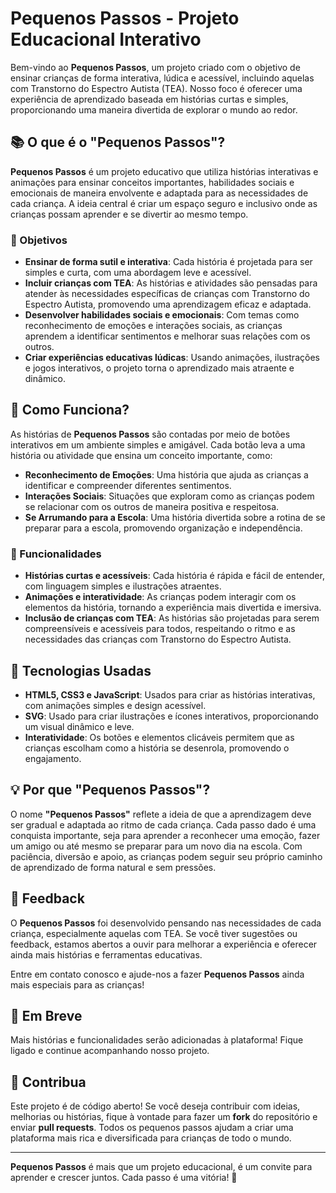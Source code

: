 # Pequenos Passos - Projeto Educacional Interativo

Bem-vindo ao **Pequenos Passos**, um projeto criado com o objetivo de ensinar crianças de forma interativa, lúdica e acessível, incluindo aquelas com Transtorno do Espectro Autista (TEA). Nosso foco é oferecer uma experiência de aprendizado baseada em histórias curtas e simples, proporcionando uma maneira divertida de explorar o mundo ao redor.

## 📚 O que é o "Pequenos Passos"?

**Pequenos Passos** é um projeto educativo que utiliza histórias interativas e animações para ensinar conceitos importantes, habilidades sociais e emocionais de maneira envolvente e adaptada para as necessidades de cada criança. A ideia central é criar um espaço seguro e inclusivo onde as crianças possam aprender e se divertir ao mesmo tempo.

### 🎯 Objetivos

- **Ensinar de forma sutil e interativa**: Cada história é projetada para ser simples e curta, com uma abordagem leve e acessível.
- **Incluir crianças com TEA**: As histórias e atividades são pensadas para atender às necessidades específicas de crianças com Transtorno do Espectro Autista, promovendo uma aprendizagem eficaz e adaptada.
- **Desenvolver habilidades sociais e emocionais**: Com temas como reconhecimento de emoções e interações sociais, as crianças aprendem a identificar sentimentos e melhorar suas relações com os outros.
- **Criar experiências educativas lúdicas**: Usando animações, ilustrações e jogos interativos, o projeto torna o aprendizado mais atraente e dinâmico.

## 🌟 Como Funciona?

As histórias de **Pequenos Passos** são contadas por meio de botões interativos em um ambiente simples e amigável. Cada botão leva a uma história ou atividade que ensina um conceito importante, como:

- **Reconhecimento de Emoções**: Uma história que ajuda as crianças a identificar e compreender diferentes sentimentos.
- **Interações Sociais**: Situações que exploram como as crianças podem se relacionar com os outros de maneira positiva e respeitosa.
- **Se Arrumando para a Escola**: Uma história divertida sobre a rotina de se preparar para a escola, promovendo organização e independência.

### 🚀 Funcionalidades

- **Histórias curtas e acessíveis**: Cada história é rápida e fácil de entender, com linguagem simples e ilustrações atraentes.
- **Animações e interatividade**: As crianças podem interagir com os elementos da história, tornando a experiência mais divertida e imersiva.
- **Inclusão de crianças com TEA**: As histórias são projetadas para serem compreensíveis e acessíveis para todos, respeitando o ritmo e as necessidades das crianças com Transtorno do Espectro Autista.

## 🎨 Tecnologias Usadas

- **HTML5, CSS3 e JavaScript**: Usados para criar as histórias interativas, com animações simples e design acessível.
- **SVG**: Usado para criar ilustrações e ícones interativos, proporcionando um visual dinâmico e leve.
- **Interatividade**: Os botões e elementos clicáveis permitem que as crianças escolham como a história se desenrola, promovendo o engajamento.

## 💡 Por que "Pequenos Passos"?

O nome **"Pequenos Passos"** reflete a ideia de que a aprendizagem deve ser gradual e adaptada ao ritmo de cada criança. Cada passo dado é uma conquista importante, seja para aprender a reconhecer uma emoção, fazer um amigo ou até mesmo se preparar para um novo dia na escola. Com paciência, diversão e apoio, as crianças podem seguir seu próprio caminho de aprendizado de forma natural e sem pressões.

## 💬 Feedback

O **Pequenos Passos** foi desenvolvido pensando nas necessidades de cada criança, especialmente aquelas com TEA. Se você tiver sugestões ou feedback, estamos abertos a ouvir para melhorar a experiência e oferecer ainda mais histórias e ferramentas educativas.

Entre em contato conosco e ajude-nos a fazer **Pequenos Passos** ainda mais especiais para as crianças!

## 🚧 Em Breve

Mais histórias e funcionalidades serão adicionadas à plataforma! Fique ligado e continue acompanhando nosso projeto.

## 📌 Contribua

Este projeto é de código aberto! Se você deseja contribuir com ideias, melhorias ou histórias, fique à vontade para fazer um **fork** do repositório e enviar **pull requests**. Todos os pequenos passos ajudam a criar uma plataforma mais rica e diversificada para crianças de todo o mundo.

---

**Pequenos Passos** é mais que um projeto educacional, é um convite para aprender e crescer juntos. Cada passo é uma vitória! 🌱
